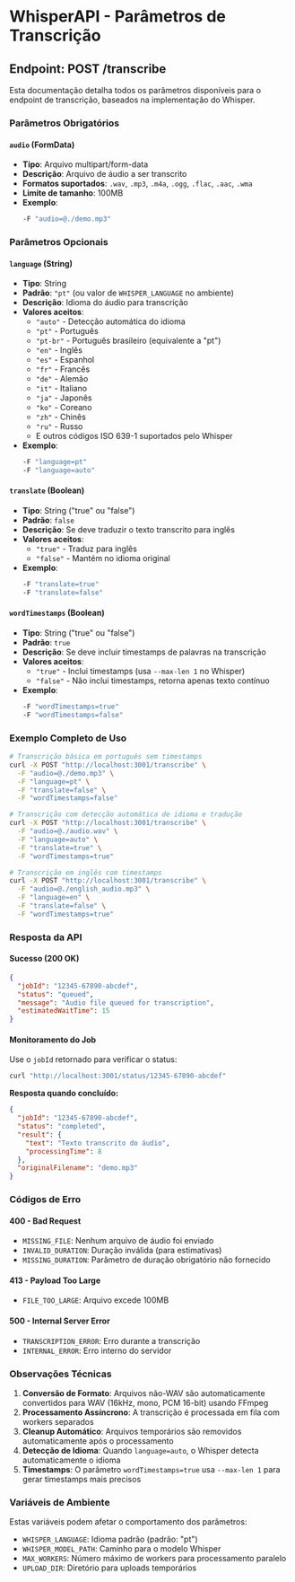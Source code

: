 # WhisperAPI - Parâmetros de Transcrição

## Endpoint: POST /transcribe

Esta documentação detalha todos os parâmetros disponíveis para o endpoint de transcrição, baseados na implementação do Whisper.

### Parâmetros Obrigatórios

#### `audio` (FormData)
- **Tipo**: Arquivo multipart/form-data
- **Descrição**: Arquivo de áudio a ser transcrito
- **Formatos suportados**: `.wav`, `.mp3`, `.m4a`, `.ogg`, `.flac`, `.aac`, `.wma`
- **Limite de tamanho**: 100MB
- **Exemplo**:
  ```bash
  -F "audio=@./demo.mp3"
  ```

### Parâmetros Opcionais

#### `language` (String)
- **Tipo**: String
- **Padrão**: `"pt"` (ou valor de `WHISPER_LANGUAGE` no ambiente)
- **Descrição**: Idioma do áudio para transcrição
- **Valores aceitos**:
  - `"auto"` - Detecção automática do idioma
  - `"pt"` - Português
  - `"pt-br"` - Português brasileiro (equivalente a "pt")
  - `"en"` - Inglês
  - `"es"` - Espanhol
  - `"fr"` - Francês
  - `"de"` - Alemão
  - `"it"` - Italiano
  - `"ja"` - Japonês
  - `"ko"` - Coreano
  - `"zh"` - Chinês
  - `"ru"` - Russo
  - E outros códigos ISO 639-1 suportados pelo Whisper
- **Exemplo**:
  ```bash
  -F "language=pt"
  -F "language=auto"
  ```

#### `translate` (Boolean)
- **Tipo**: String ("true" ou "false")
- **Padrão**: `false`
- **Descrição**: Se deve traduzir o texto transcrito para inglês
- **Valores aceitos**:
  - `"true"` - Traduz para inglês
  - `"false"` - Mantém no idioma original
- **Exemplo**:
  ```bash
  -F "translate=true"
  -F "translate=false"
  ```

#### `wordTimestamps` (Boolean)
- **Tipo**: String ("true" ou "false")
- **Padrão**: `true`
- **Descrição**: Se deve incluir timestamps de palavras na transcrição
- **Valores aceitos**:
  - `"true"` - Inclui timestamps (usa `--max-len 1` no Whisper)
  - `"false"` - Não inclui timestamps, retorna apenas texto contínuo
- **Exemplo**:
  ```bash
  -F "wordTimestamps=true"
  -F "wordTimestamps=false"
  ```

### Exemplo Completo de Uso

```bash
# Transcrição básica em português sem timestamps
curl -X POST "http://localhost:3001/transcribe" \
  -F "audio=@./demo.mp3" \
  -F "language=pt" \
  -F "translate=false" \
  -F "wordTimestamps=false"

# Transcrição com detecção automática de idioma e tradução
curl -X POST "http://localhost:3001/transcribe" \
  -F "audio=@./audio.wav" \
  -F "language=auto" \
  -F "translate=true" \
  -F "wordTimestamps=true"

# Transcrição em inglês com timestamps
curl -X POST "http://localhost:3001/transcribe" \
  -F "audio=@./english_audio.mp3" \
  -F "language=en" \
  -F "translate=false" \
  -F "wordTimestamps=true"
```

### Resposta da API

#### Sucesso (200 OK)
```json
{
  "jobId": "12345-67890-abcdef",
  "status": "queued",
  "message": "Audio file queued for transcription",
  "estimatedWaitTime": 15
}
```

#### Monitoramento do Job
Use o `jobId` retornado para verificar o status:

```bash
curl "http://localhost:3001/status/12345-67890-abcdef"
```

**Resposta quando concluído:**
```json
{
  "jobId": "12345-67890-abcdef",
  "status": "completed",
  "result": {
    "text": "Texto transcrito do áudio",
    "processingTime": 8
  },
  "originalFilename": "demo.mp3"
}
```

### Códigos de Erro

#### 400 - Bad Request
- `MISSING_FILE`: Nenhum arquivo de áudio foi enviado
- `INVALID_DURATION`: Duração inválida (para estimativas)
- `MISSING_DURATION`: Parâmetro de duração obrigatório não fornecido

#### 413 - Payload Too Large
- `FILE_TOO_LARGE`: Arquivo excede 100MB

#### 500 - Internal Server Error
- `TRANSCRIPTION_ERROR`: Erro durante a transcrição
- `INTERNAL_ERROR`: Erro interno do servidor

### Observações Técnicas

1. **Conversão de Formato**: Arquivos não-WAV são automaticamente convertidos para WAV (16kHz, mono, PCM 16-bit) usando FFmpeg
2. **Processamento Assíncrono**: A transcrição é processada em fila com workers separados
3. **Cleanup Automático**: Arquivos temporários são removidos automaticamente após o processamento
4. **Detecção de Idioma**: Quando `language=auto`, o Whisper detecta automaticamente o idioma
5. **Timestamps**: O parâmetro `wordTimestamps=true` usa `--max-len 1` para gerar timestamps mais precisos

### Variáveis de Ambiente

Estas variáveis podem afetar o comportamento dos parâmetros:

- `WHISPER_LANGUAGE`: Idioma padrão (padrão: "pt")
- `WHISPER_MODEL_PATH`: Caminho para o modelo Whisper
- `MAX_WORKERS`: Número máximo de workers para processamento paralelo
- `UPLOAD_DIR`: Diretório para uploads temporários